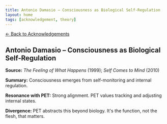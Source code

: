 ```yaml
---
title: Antonio Damasio – Consciousness as Biological Self-Regulation
layout: home
tags: [acknowledgement, theory]
---
```


[← Back to Acknowledgements](/ideas/acknowledgements/)

## Antonio Damasio – Consciousness as Biological Self-Regulation

**Source:** *The Feeling of What Happens* (1999); *Self Comes to Mind* (2010)

**Summary:** Consciousness emerges from self-monitoring and internal regulation.

**Resonance with PET:** Strong alignment. PET values tracking and adjusting internal states.

**Divergence:** PET abstracts this beyond biology. It's the function, not the flesh, that matters.
